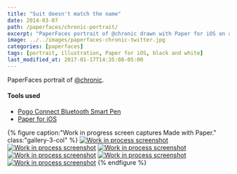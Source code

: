 ```yaml
---
title: "Suit doesn't match the name"
date: 2014-03-07
path: /paperfaces/chronic-portrait/
excerpt: "PaperFaces portrait of @chronic drawn with Paper for iOS on an iPad."
image: ../../images/paperfaces-chronic-twitter.jpg
categories: [paperfaces]
tags: [portrait, illustration, Paper for iOS, black and white]
last_modified_at: 2017-01-17T14:35:08-05:00
---
```


PaperFaces portrait of [@chronic](https://twitter.com/chronic).

#### Tools used

- [Pogo Connect Bluetooth Smart Pen](https://www.amazon.com/gp/product/B009K448L4/ref=as_li_ss_tl?ie=UTF8&camp=1789&creative=390957&creativeASIN=B009K448L4&linkCode=as2&tag=mademist-20)
- [Paper for iOS](https://paper.bywetransfer.com/)

{% figure caption:"Work in progress screen captures Made with Paper." class:"gallery-3-col" %}
[![Work in process screenshot](../../images/paperfaces-chronic-process-1-600.jpg)](../../images/paperfaces-chronic-process-1-lg.jpg) [![Work in process screenshot](../../images/paperfaces-chronic-process-2-600.jpg)](../../images/paperfaces-chronic-process-2-lg.jpg) [![Work in process screenshot](../../images/paperfaces-chronic-process-3-600.jpg)](../../images/paperfaces-chronic-process-3-lg.jpg) [![Work in process screenshot](../../images/paperfaces-chronic-process-4-600.jpg)](../../images/paperfaces-chronic-process-4-lg.jpg) [![Work in process screenshot](../../images/paperfaces-chronic-process-5-600.jpg)](../../images/paperfaces-chronic-process-5-lg.jpg) [![Work in process screenshot](../../images/paperfaces-chronic-process-5-600.jpg)](../../images/paperfaces-chronic-process-5-lg.jpg)
{% endfigure %}
